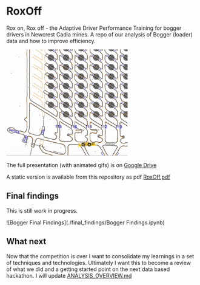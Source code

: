 # RoxOff

Rox on, Rox off - the Adaptive Driver Performance Training for bogger drivers
in Newcrest Cadia mines. A repo of our analysis of Bogger (loader) data and how
to improve efficiency.

![loader animation](./images/mine.gif)

The full presentation (with animated gifs) is on [Google
Drive](https://docs.google.com/presentation/d/1t8xp-ZhLitig8ZFk0dklbqFQOs10YW87eYzybUEqRdM/edit?usp=sharing)

A static version is available from this repository as pdf [RoxOff.pdf](./RoxOff.pdf)

## Final findings

This is still work in progress.

![Bogger Final Findings](./final_findings/Bogger Findings.ipynb)

## What next

Now that the competition is over I want to consolidate my learnings in a set of
techniques and technologies. Ultimately I want this to become a review of what
we did and a getting started point on the next data based hackathon. I will
update [ANALYSIS_OVERVIEW.md](./ANALYSIS_OVERVIEW.md)

